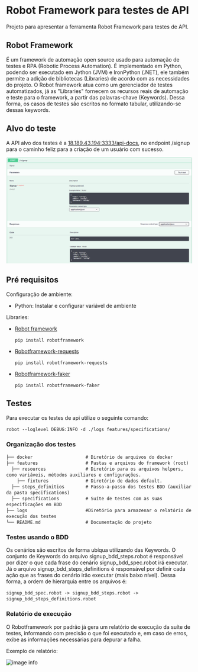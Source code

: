 # Robot Framework para testes de API

Projeto para apresentar a ferramenta Robot Framework para testes de API.

## Robot Framework

É um framework de automação open source usado para automação de testes e RPA (Robotic Process Automation).
É implementado em Python, podendo ser executado em Jython (JVM) e IronPython (.NET), ele também permite a adição de bibliotecas (Libraries) de acordo com as necessidades do projeto.
O Robot framework atua como um gerenciador de testes automatizados, já as "Libraries" fornecem os recursos reais de automação e teste para o framework, a partir das palavras-chave (Keywords). Dessa forma, os casos de testes são escritos no formato tabular, utilizando-se dessas keywords.

## Alvo do teste

A  API alvo dos testes é a [18.189.43.194:3333/api-docs](http://18.189.43.194:3333/api-docs/), no endpoint /signup para o caminho feliz para a criação de um usuário com sucesso.

![image info](./img/endpoint_signup.png)

## Pré requisitos

Configuração de ambiente:
- Python:
  Instalar e configurar variável de ambiente

Libraries:
- [Robot framework](https://robotframework.org/#learning)

  ~~~~
  pip install robotframework
  ~~~~

<!-- - [Requests](https://docs.python-requests.org/en/master/)

  ~~~~
  pip install requests
  ~~~~ -->

- [Robotframework-requests](https://github.com/MarketSquare/robotframework-requests#readme)
  
  ~~~~
  pip install robotframework-requests
  ~~~~

<!-- - [Robotframework-jsonlibrary](https://github.com/robotframework-thailand/robotframework-jsonlibrary)

  ~~~~
  pip install -U robotframework-jsonlibrary
  ~~~~

- [Robotframework-restinstance](https://github.com/asyrjasalo/RESTinstance/)

  ~~~~
  pip install --upgrade RESTinstance
  ~~~~ -->

- [Robotframework-faker](https://pypi.org/project/robotframework-faker/)

  ~~~~
  pip install robotframework-faker
  ~~~~
## Testes
Para executar os testes de api utilize o seguinte comando:

  ~~~~
  robot --loglevel DEBUG:INFO -d ./logs features/specifications/
  ~~~~
### Organização dos testes
  
    ├── docker                    # Diretório de arquivos do docker  
    ├── features                  # Pastas e arquivos do framework (root)  
      ├── resources               # Diretório para os arquivos helpers, como variáveis, métodos auxiliares e configurações.  
        ├── fixtures              # Diretório de dados default.  
      ├── steps_definitios        # Passo-a-passo dos testes BDD (auxiliar da pasta specifications)  
      ├── specifications          # Suíte de testes com as suas especificações em BDD  
    ├── logs                      #Diretório para armazenar o relatório de execução dos testes     
    └── README.md                 # Documentação do projeto  

### Testes usando o BDD

Os cenários são escritos de forma ubíqua utilizando das Keywords.
O conjunto de Keywords do arquivo signup_bdd_steps.robot é responsável por dizer o que cada frase do cenário signup_bdd_spec.robot irá executar. Já o arquivo signup_bdd_steps_definitions é responsável por definir cada ação que as frases do cenário irão executar (mais baixo nível).
Dessa forma, a ordem de hierarquia entre os arquivos é: 
````
signup_bdd_spec.robot -> signup_bdd_steps.robot -> signup_bdd_steps_definitions.robot
````

### Relatório de execução

O Robotframework por padrão já gera um relatório de execução da suíte de testes, informando com precisão o que foi executado e, em caso de erros, exibe as informações necessárias para depurar a falha.

Exemplo de relatório:

![image info](./img/relatorio.png)
